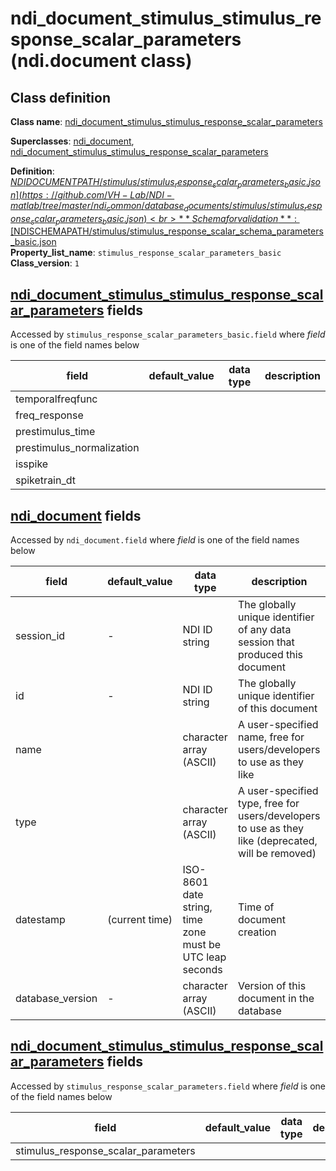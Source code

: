 # ndi_document_stimulus_stimulus_response_scalar_parameters (ndi.document class)

## Class definition

**Class name**: [ndi_document_stimulus_stimulus_response_scalar_parameters](ndi_document_stimulus_stimulus_response_scalar_parameters.md)

**Superclasses**: [ndi_document](../ndi_document.md), [ndi_document_stimulus_stimulus_response_scalar_parameters](../stimulus/ndi_document_stimulus_stimulus_response_scalar_parameters.md)

**Definition**: [$NDIDOCUMENTPATH/stimulus/stimulus_response_scalar_parameters_basic.json](https://github.com/VH-Lab/NDI-matlab/tree/master/ndi_common/database_documents/stimulus/stimulus_response_scalar_parameters_basic.json)<br>
**Schema for validation**: [$NDISCHEMAPATH/stimulus/stimulus_response_scalar_schema_parameters_basic.json](https://github.com/VH-Lab/NDI-matlab/tree/master/ndi_common/schema_documents/stimulus/stimulus_response_scalar_schema_parameters_basic.json)<br>
**Property_list_name**: `stimulus_response_scalar_parameters_basic`<br>
**Class_version**: `1`<br>


## [ndi_document_stimulus_stimulus_response_scalar_parameters](ndi_document_stimulus_stimulus_response_scalar_parameters.md) fields

Accessed by `stimulus_response_scalar_parameters_basic.field` where *field* is one of the field names below

| field | default_value | data type | description |
| --- | --- | --- | --- |
| temporalfreqfunc |  |  |  |
| freq_response |  |  |  |
| prestimulus_time |  |  |  |
| prestimulus_normalization |  |  |  |
| isspike |  |  |  |
| spiketrain_dt |  |  |  |


## [ndi_document](../ndi_document.md) fields

Accessed by `ndi_document.field` where *field* is one of the field names below

| field | default_value | data type | description |
| --- | --- | --- | --- |
| session_id | - | NDI ID string | The globally unique identifier of any data session that produced this document |
| id | - | NDI ID string | The globally unique identifier of this document |
| name |  | character array (ASCII) | A user-specified name, free for users/developers to use as they like |
| type |  | character array (ASCII) | A user-specified type, free for users/developers to use as they like (deprecated, will be removed) |
| datestamp | (current time) | ISO-8601 date string, time zone must be UTC leap seconds | Time of document creation |
| database_version | - | character array (ASCII) | Version of this document in the database |


## [ndi_document_stimulus_stimulus_response_scalar_parameters](../stimulus/ndi_document_stimulus_stimulus_response_scalar_parameters.md) fields

Accessed by `stimulus_response_scalar_parameters.field` where *field* is one of the field names below

| field | default_value | data type | description |
| --- | --- | --- | --- |
| stimulus_response_scalar_parameters |  |  |  |


